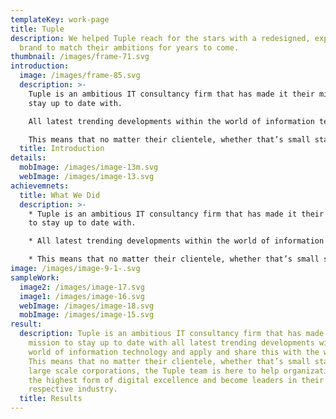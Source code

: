 ```yaml
---
templateKey: work-page
title: Tuple
description: We helped Tuple reach for the stars with a redesigned, expressive
  brand to match their ambitions for years to come.
thumbnail: /images/frame-71.svg
introduction:
  image: /images/frame-85.svg
  description: >-
    Tuple is an ambitious IT consultancy firm that has made it their mission to
    stay up to date with.

    All latest trending developments within the world of information technology and apply and share this with the world. 

    This means that no matter their clientele, whether that’s small startups or large scale corporations, the Tuple team is here to help organizations reach the highest form of digital excellence and become leaders in their respective industry.
  title: Introduction
details:
  mobImage: /images/image-13m.svg
  webImage: /images/image-13.svg
achievemnets:
  title: What We Did
  description: >-
    * Tuple is an ambitious IT consultancy firm that has made it their mission
    to stay up to date with.

    * All latest trending developments within the world of information technology and apply and share this with the world. 

    * This means that no matter their clientele, whether that’s small startups or large scale corporations, the Tuple team is here to help organizations reach the highest form of digital excellence and become leaders in their respective industry.
image: /images/image-9-1-.svg
sampleWork:
  image2: /images/image-17.svg
  image1: /images/image-16.svg
  webImage: /images/image-18.svg
  mobImage: /images/image-15.svg
result:
  description: Tuple is an ambitious IT consultancy firm that has made it their
    mission to stay up to date with all latest trending developments within the
    world of information technology and apply and share this with the world.
    This means that no matter their clientele, whether that’s small startups or
    large scale corporations, the Tuple team is here to help organizations reach
    the highest form of digital excellence and become leaders in their
    respective industry.
  title: Results
---
```

